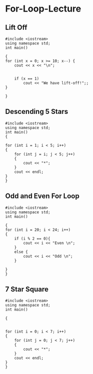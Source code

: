 # For-Loop-Lecture


## Lift Off
    #include <iostream>
    using namespace std;
    int main()

    {
    for (int x = 0; x >= 10; x--) {
        cout << x << "\n";


        if (x == 1)
            cout << "We have lift-off!";;
    }

    }

## Descending 5 Stars

    #include <iostream>
    using namespace std;
    int main()
    {

    for (int i = 1; i < 5; i++)
    {
        for (int j = i; j < 5; j++)
        {
            cout << "*";
        }
        cout << endl;
    }
    }
    
## Odd and Even For Loop
    #include <iostream>
    using namespace std;
    int main()

    {
    for (int i = 20; i < 24; i++)
    {
        if (i % 2 == 0){
            cout << i << "Even \n";
        }
        else {
            cout << i << "Odd \n";
        }

    }
    }
    
    
## 7 Star Square
    #include <iostream>
    using namespace std;
    int main()

    {


    for (int i = 0; i < 7; i++)
    {
        for (int j = 0; j < 7; j++)
        {
            cout << "*";
        }
        cout << endl;
    }
    }


##
